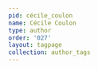 ```yaml
---
pid: cécile_coulon
name: Cécile Coulon
type: author
order: '027'
layout: tagpage
collection: author_tags
---
```

